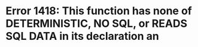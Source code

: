 # Error 1418: This function has none of DETERMINISTIC, NO SQL, or READS SQL DATA in its declaration an

